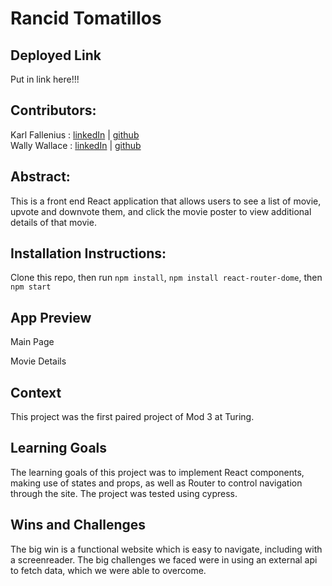 # Rancid Tomatillos

## Deployed Link
Put in link here!!!

## Contributors: 

Karl Fallenius : [linkedIn](https://www.linkedin.com/in/karlfallenius/) | [github](https://github.com/SmilodonP)\
Wally Wallace : [linkedIn](www.linkedin.com/in/wally--wallace) | [github](https://github.com/wally-yawn)

## Abstract:
This is a front end React application that allows users to see a list of movie, upvote and downvote them, and click the movie poster to view additional details of that movie.

## Installation Instructions:
Clone this repo, then run `npm install`, `npm install react-router-dome`, then `npm start` 

## App Preview
Main Page

Movie Details

## Context
This project was the first paired project of Mod 3 at Turing. 

## Learning Goals
The learning goals of this project was to implement React components, making use of states and props, as well as Router to control navigation through the site. The project was tested using cypress.

## Wins and Challenges
The big win is a functional website which is easy to navigate, including with a screenreader. The big challenges we faced were in using an external api to fetch data, which we were able to overcome.